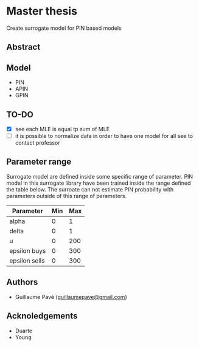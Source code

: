 # Master thesis

Create surrogate model for PIN based models

## Abstract


## Model

- PIN
- APIN
- GPIN

## TO-DO

- [x] see each MLE is equal tp sum of MLE
- [ ] it is possible to normalize data in order to have one model for all
see to contact professor

## Parameter range

Surrogate model are defined inside some specific range of parameter. PIN model in this surrogate library have been trained inside the range defined the table below.
The surroate can not estimate PIN probability with parameters outside of this range of parameters.

| Parameter | Min | Max
| ------------- | ------------- | ------------- 
| alpha  | 0  | 1
| delta  | 0  | 1
| u  | 0  | 200
| epsilon buys  | 0  | 300
| epsilon sells  | 0  | 300
## Authors

- Guillaume Pavé (guillaumepave@gmail.com)

## Acknoledgements

- Duarte
- Young
